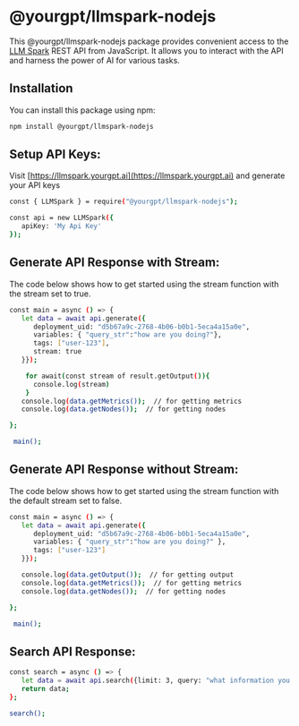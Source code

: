 # @yourgpt/llmspark-nodejs

This @yourgpt/llmspark-nodejs package provides convenient access to the [LLM Spark](https://yourgpt.ai/llm-spark) REST API from JavaScript. It allows you to interact with the API and harness the power of AI for various tasks.


## Installation
You can install this package using npm:
```bash
npm install @yourgpt/llmspark-nodejs
```

## Setup API Keys:
Visit [https://llmspark.yourgpt.ai](https://llmspark.yourgpt.ai) and generate your API keys
```bash
const { LLMSpark } = require("@yourgpt/llmspark-nodejs");

const api = new LLMSpark({
   apiKey: 'My Api Key'
});
```

## Generate API Response with Stream:
The code below shows how to get started using the stream function with the stream set to true.
```bash
const main = async () => {
   let data = await api.generate({
      deployment_uid: "d5b67a9c-2768-4b06-b0b1-5eca4a15a0e",
      variables: { "query_str":"how are you doing?"},
      tags: ["user-123"],
      stream: true
   }});

    for await(const stream of result.getOutput()){
      console.log(stream)
    }
   console.log(data.getMetrics());  // for getting metrics
   console.log(data.getNodes());  // for getting nodes

};

 main();
```

## Generate API Response without Stream:
The code below shows how to get started using the stream function with the default stream set to false.
```bash
const main = async () => {
   let data = await api.generate({
      deployment_uid: "d5b67a9c-2768-4b06-b0b1-5eca4a15a0e",
      variables: { "query_str":"how are you doing?" },
      tags: ["user-123"]
   }});

   console.log(data.getOutput());  // for getting output
   console.log(data.getMetrics());  // for getting metrics
   console.log(data.getNodes());  // for getting nodes

};

 main();
```

## Search API Response:
```bash
const search = async () => {
   let data = await api.search({limit: 3, query: "what information you have?"});
   return data;
};

search();
```